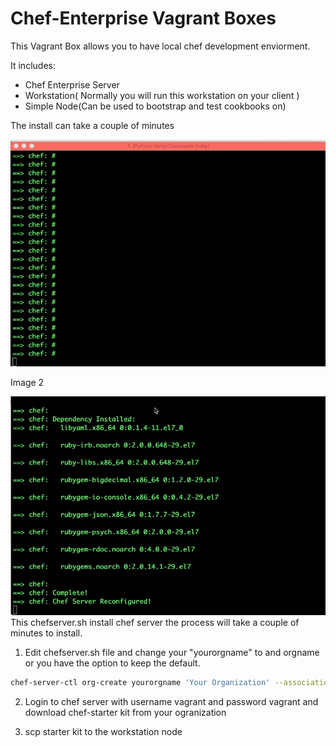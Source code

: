 # Chef-Enterprise Vagrant Boxes

This Vagrant Box allows you to have local chef development enviorment.

It includes:


* Chef Enterprise Server
* Workstation( Normally you will run this workstation on your client )
* Simple Node(Can be used to bootstrap and test cookbooks on)


The install can take a couple of minutes 

![Chef Enterprise Installation Fig 1](https://raw.githubusercontent.com/devonartis/vagrant-boxes/master/chef-enterprise/chefInstall1.jpg?token=AEnNsobz23o-tgcKq57Z2ZjC2_1GhR15ks5ZrT8WwA%3D%3D)

Image 2

![Chef Enterprise Installation](https://raw.githubusercontent.com/devonartis/vagrant-boxes/master/chef-enterprise/chefCompleteRubyComplete.jpg?token=AEnNsn4UNSxQQ9Ba78uGP5XMnfdld6qEks5ZrT5CwA%3D%3D)
This chefserver.sh install chef server the process will take a couple of minutes
to install.

1. Edit chefserver.sh file and change your "yourorgname" to and orgname or you have the option to keep the default.


```bash
chef-server-ctl org-create yourorgname 'Your Organization' --association_user vagrant --filename yourorgname-validator.pem


```

2. Login to chef server with username vagrant and password vagrant and download chef-starter kit from your ogranization

3. scp starter kit to the workstation node

